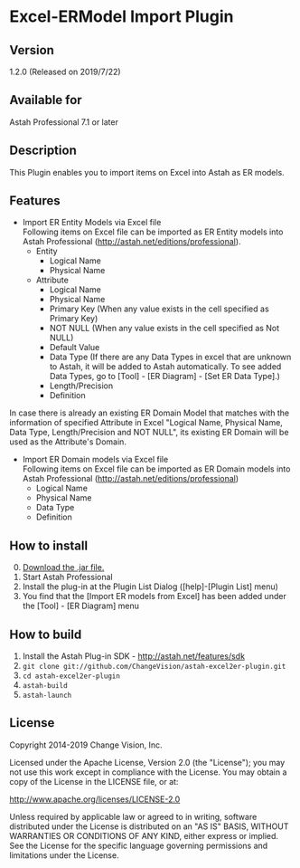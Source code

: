 Excel-ERModel Import Plugin
===============================

Version
----------------
1.2.0 (Released on 2019/7/22)

Available for
----------------
Astah Professional 7.1 or later

Description
----------------
This Plugin enables you to import items on Excel into Astah as ER models.

Features
--------------------

* Import ER Entity Models via Excel file<br>Following items on Excel file can be imported as ER Entity models into Astah Professional (http://astah.net/editions/professional).
   * Entity
      * Logical Name
      * Physical Name
   * Attribute
      * Logical Name
      * Physical Name
      * Primary Key (When any value exists in the cell specified as Primary Key)
      * NOT NULL (When any value exists in the cell specified as Not NULL) 
      * Default Value
      * Data Type (If there are any Data Types in excel that are unknown to Astah, it will be added to Astah automatically. To see added Data Types,  go to [Tool] - [ER Diagram] - [Set ER Data Type].)
      * Length/Precision
      * Definition

In case there is already an existing ER Domain Model that matches with the information of specified Attribute in Excel "Logical Name, Physical Name, Data Type, Length/Precision and NOT NULL", its existing ER Domain will be used as the Attribute's Domain.

* Import ER Domain models via Excel file<br>Following items on Excel file can be imported as ER Domain models into Astah Professional (http://astah.net/editions/professional)
   * Logical Name
   * Physical Name
   * Data Type
   * Definition

How to install
----------------
0. [Download the .jar file.](http://astah.change-vision.com/plugins/excel2er/1.2.0.html)
1. Start Astah Professional
2. Install the plug-in at the Plugin List Dialog ([help]-[Plugin List] menu)
3. You find that the [Import ER models from Excel] has been added under the [Tool] - [ER Diagram] menu

How to build
------------
1. Install the Astah Plug-in SDK - <http://astah.net/features/sdk>
2. `git clone git://github.com/ChangeVision/astah-excel2er-plugin.git`
3. `cd astah-excel2er-plugin`
4. `astah-build`
5. `astah-launch`

License
---------------
Copyright 2014-2019 Change Vision, Inc.

Licensed under the Apache License, Version 2.0 (the "License");
you may not use this work except in compliance with the License.
You may obtain a copy of the License in the LICENSE file, or at:

   <http://www.apache.org/licenses/LICENSE-2.0>

Unless required by applicable law or agreed to in writing, software
distributed under the License is distributed on an "AS IS" BASIS,
WITHOUT WARRANTIES OR CONDITIONS OF ANY KIND, either express or implied.
See the License for the specific language governing permissions and
limitations under the License.
